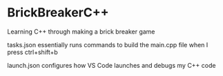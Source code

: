 # BrickBreakerC++

Learning C++ through making a brick breaker game

tasks.json essentially runs commands to build the main.cpp file when I press ctrl+shift+b

launch.json configures how VS Code launches and debugs my C++ code